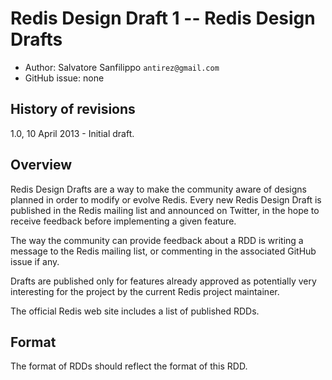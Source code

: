 # Redis Design Draft 1 -- Redis Design Drafts

* Author: Salvatore Sanfilippo `antirez@gmail.com`
* GitHub issue: none

## History of revisions

1.0, 10 April 2013 - Initial draft.

## Overview

Redis Design Drafts are a way to make the community aware of designs planned
in order to modify or evolve Redis. Every new Redis Design Draft is published
in the Redis mailing list and announced on Twitter, in the hope to receive
feedback before implementing a given feature.

The way the community can provide feedback about a RDD is writing
a message to the Redis mailing list, or commenting in the associated
GitHub issue if any.

Drafts are published only for features already approved as potentially very
interesting for the project by the current Redis project maintainer.

The official Redis web site includes a list of published RDDs.

## Format

The format of RDDs should reflect the format of this RDD.
